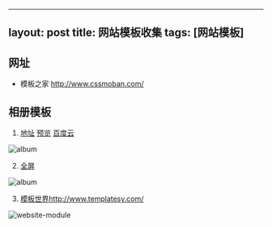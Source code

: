 
---
layout: post
title: 网站模板收集
tags: [网站模板]
---

## 网址

* 模板之家 <http://www.cssmoban.com/>

## 相册模板

<!-- more -->

1. [地址](http://www.cssmoban.com/cssthemes/7631.shtml) [预览](http://demo.cssmoban.com/cssthemes5/tope_18_multi/index.html) [百度云](https://pan.baidu.com/s/1I-kNfBcM_T5FfVZF5ZZasQ)

![album](/img/album2.png)

2. [全屏](http://demo.cssmoban.com/cssthemes4/hxc_17_multiverse/index.html)

![album](/img/album.png)

3. [模板世界](http://www.templatesy.com/)<http://www.templatesy.com/>

![website-module](/img/website_model.png)
